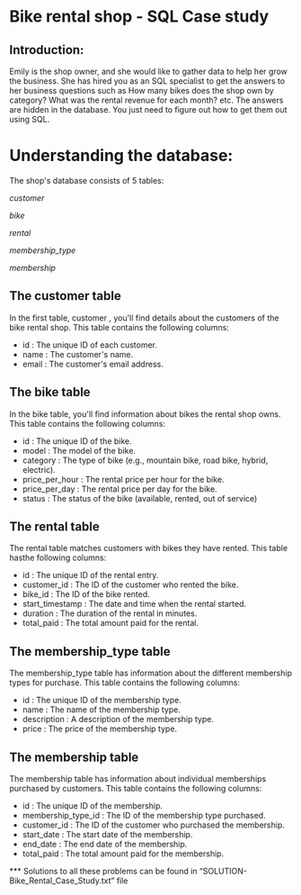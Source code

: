 # Bike rental shop - SQL Case study

## Introduction:

Emily is the shop owner, and she would like to gather data to help her grow the business. She has hired you as an SQL specialist to get the answers to her business questions such as How many bikes does the shop own by category? What was the rental revenue for each month? etc. The answers are hidden in the database. You just need to figure out how to get them out using SQL.


# Understanding the database:
The shop's database consists of 5 tables:

*customer*

*bike*

*rental*

*membership_type*

*membership*

## The customer table
In the first table, customer , you'll find details about the customers of the bike rental shop. This table contains the following columns:

- id : The unique ID of each customer.
- name : The customer's name.
- email : The customer's email address.


## The bike table
In the bike table, you'll find information about bikes the rental shop owns. This table contains the following columns:

- id : The unique ID of the bike.
- model : The model of the bike.
- category : The type of bike (e.g., mountain bike, road bike, hybrid, electric).
- price_per_hour : The rental price per hour for the bike.
- price_per_day : The rental price per day for the bike.
- status : The status of the bike (available, rented, out of service)

## The rental table
The rental table matches customers with bikes they have rented. This table hasthe following columns:

- id : The unique ID of the rental entry.
- customer_id : The ID of the customer who rented the bike.
- bike_id : The ID of the bike rented.
- start_timestamp : The date and time when the rental started.
- duration : The duration of the rental in minutes.
- total_paid : The total amount paid for the rental.

## The membership_type table
The membership_type table has information about the different membership types for purchase. This table contains the following columns:

- id : The unique ID of the membership type.
- name : The name of the membership type.
- description : A description of the membership type.
- price : The price of the membership type.

## The membership table
The membership table has information about individual memberships purchased by customers. This table contains the following columns:

- id : The unique ID of the membership.
- membership_type_id : The ID of the membership type purchased.
- customer_id : The ID of the customer who purchased the membership.
- start_date : The start date of the membership.
- end_date : The end date of the membership.
- total_paid : The total amount paid for the membership.


*** Solutions to all these problems can be found in
“SOLUTION-Bike_Rental_Case_Study.txt” file


